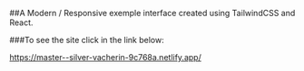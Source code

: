 ##A Modern / Responsive exemple interface created using TailwindCSS and React.  

###To see the site click in the link below: 

https://master--silver-vacherin-9c768a.netlify.app/